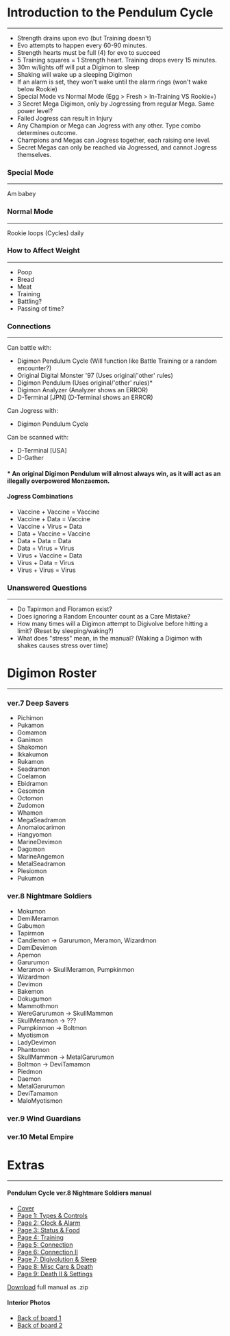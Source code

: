 # Introduction to the Pendulum Cycle
-----
- Strength drains upon evo (but Training doesn't)
- Evo attempts to happen every 60-90 minutes.
- Strength hearts must be full (4) for evo to succeed
- 5 Training squares = 1 Strength heart. Training drops every 15 minutes.
- 30m w/lights off will put a Digimon to sleep
- Shaking will wake up a sleeping Digimon
- If an alarm is set, they won't wake until the alarm rings (won't wake below Rookie)
- Special Mode vs Normal Mode (Egg > Fresh > In-Training VS Rookie+)
- 3 Secret Mega Digimon, only by Jogressing from regular Mega. Same power level?
- Failed Jogress can result in Injury
- Any Champion or Mega can Jogress with any other. Type combo determines outcome.
- Champions and Megas can Jogress together, each raising one level.
- Secret Megas can only be reached via Jogressed, and cannot Jogress themselves.

### Special Mode
-----
Am babey

### Normal Mode
-----
Rookie loops (Cycles) daily

### How to Affect Weight
-----
- Poop
- Bread
- Meat
- Training
- Battling?
- Passing of time?

### Connections
-----
Can battle with:
- Digimon Pendulum Cycle (Will function like Battle Training or a random encounter?)
- Original Digital Monster '97 (Uses original/'other' rules)
- Digimon Pendulum (Uses original/'other' rules)*
- Digimon Analyzer (Analyzer shows an ERROR)
- D-Terminal [JPN] (D-Terminal shows an ERROR)

Can Jogress with:
- Digimon Pendulum Cycle

Can be scanned with:
- D-Terminal [USA]
- D-Gather

#### * An original Digimon Pendulum will almost always win, as it will act as an illegally overpowered Monzaemon.

#### Jogress Combinations
- Vaccine + Vaccine = Vaccine
- Vaccine + Data = Vaccine
- Vaccine + Virus = Data
- Data + Vaccine = Vaccine
- Data + Data = Data
- Data + Virus = Virus
- Virus + Vaccine = Data
- Virus + Data = Virus
- Virus + Virus = Virus

### Unanswered Questions
-----
- Do Tapirmon and Floramon exist?
- Does ignoring a Random Encounter count as a Care Mistake?
- How many times will a Digimon attempt to Digivolve before hitting a limit? (Reset by sleeping/waking?)
- What does "stress" mean, in the manual? (Waking a Digimon with shakes causes stress over time)

# Digimon Roster
-----

### ver.7 Deep Savers
- Pichimon
- Pukamon
- Gomamon
- Ganimon
- Shakomon
- Ikkakumon
- Rukamon
- Seadramon
- Coelamon
- Ebidramon
- Gesomon
- Octomon
- Zudomon
- Whamon
- MegaSeadramon
- Anomalocarimon
- Hangyomon
- MarineDevimon
- Dagomon
- MarineAngemon
- MetalSeadramon
- Plesiomon
- Pukumon

### ver.8 Nightmare Soldiers
- Mokumon
- DemiMeramon
- Gabumon
- Tapirmon
- Candlemon -> Garurumon, Meramon, Wizardmon
- DemiDevimon
- Apemon
- Garurumon
- Meramon -> SkullMeramon, Pumpkinmon
- Wizardmon
- Devimon
- Bakemon
- Dokugumon
- Mammothmon
- WereGarurumon -> SkullMammon
- SkullMeramon -> ???
- Pumpkinmon -> Boltmon
- Myotismon
- LadyDevimon
- Phantomon
- SkullMammon -> MetalGarurumon
- Boltmon -> DeviTamamon
- Piedmon
- Daemon
- MetalGarurumon
- DeviTamamon
- MaloMyotismon

### ver.9 Wind Guardians


### ver.10 Metal Empire


# Extras
-----
#### Pendulum Cycle ver.8 Nightmare Soldiers manual

- [Cover]({{site.baseurl}}/hosting/scans/cycle-manual/cycle_8_page_0.jpg)
- [Page 1: Types & Controls]({{site.baseurl}}/hosting/scans/cycle-manual/cycle_8_page_1.jpg)
- [Page 2: Clock & Alarm]({{site.baseurl}}/hosting/scans/cycle-manual/cycle_8_page_2.jpg)
- [Page 3: Status & Food]({{site.baseurl}}/hosting/scans/cycle-manual/cycle_8_page_3.jpg)
- [Page 4: Training]({{site.baseurl}}/hosting/scans/cycle-manual/cycle_8_page_4.jpg)
- [Page 5: Connection]({{site.baseurl}}/hosting/scans/cycle-manual/cycle_8_page_5.jpg)
- [Page 6: Connection II]({{site.baseurl}}/hosting/scans/cycle-manual/cycle_8_page_6.jpg)
- [Page 7: Digivolution & Sleep]({{site.baseurl}}/hosting/scans/cycle-manual/cycle_8_page_7.jpg)
- [Page 8: Misc Care & Death]({{site.baseurl}}/hosting/scans/cycle-manual/cycle_8_page_8.jpg)
- [Page 9: Death II & Settings]({{site.baseurl}}/hosting/scans/cycle-manual/cycle_8_page_9.jpg)

[Download]({{site.baseurl}}/hosting/scans/cycle-manual/cycle-manual.zip) full manual as .zip

#### Interior Photos

- [Back of board 1]({{site.baseurl}}/hosting/devices/cycle-inside-back1.jpg)
- [Back of board 2]({{site.baseurl}}/hosting/devices/cycle-inside-back2.jpg)

